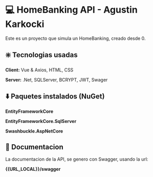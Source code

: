 
# 💻 HomeBanking API -  Agustin Karkocki

Este es un proyecto que simula un HomeBanking, creado desde 0.
## ❇️ Tecnologias usadas

**Client:** Vue & Axios, HTML, CSS

**Server:** .Net, SQLServer, BCRYPT, JWT, Swager


## ⬇️ Paquetes instalados (NuGet)

**EntityFrameworkCore** 

**EntityFrameworkCore.SqlServer**

**Swashbuckle.AspNetCore**


## 📄 Documentacion

La documentacion de la API, se genero con Swagger, usando la url:

**{{URL_LOCAL}}/swagger**

